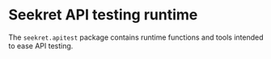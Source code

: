 # Seekret API testing runtime

The `seekret.apitest` package contains runtime functions and tools intended to ease API testing.
